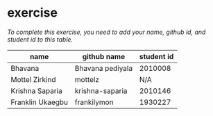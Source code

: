 # exercise
*To complete this exercise, you need to add your name, github id, and student id to this table.*

|name|github name|student id|
|----|-----|----|
|Bhavana|Bhavana pediyala|2010008|
|Mottel Zirkind|mottelz|N/A|
|Krishna Saparia|krishna-saparia|2010146
|Franklin Ukaegbu|frankilymon|1930227|
